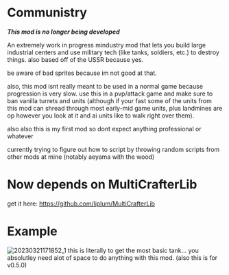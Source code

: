 # Communistry

***This mod is no longer being developed***

An extremely work in progress mindustry mod that lets you build large industrial centers and use military tech (like tanks, soldiers, etc.) to destroy things. also based off of the USSR because yes.

be aware of bad sprites because im not good at that.

also, this mod isnt really meant to be used in a normal game because progression is very slow. use this in a pvp/attack game and make sure to ban vanilla turrets and units (although if your fast some of the units from this mod can shread through most early-mid game units, plus landmines are op however you look at it and ai units like to walk right over them).

also also this is my first mod so dont expect anything professional or whatever

currently trying to figure out how to script by throwing random scripts from other mods at mine (notably aeyama with the wood)


# Now depends on MultiCrafterLib
get it here: https://github.com/liplum/MultiCrafterLib

# Example
![20230321171852_1](https://user-images.githubusercontent.com/127794765/226743329-6819de23-3e0c-47c5-af25-49e66a3cbb0c.jpg)
this is literally to get the most basic tank... you absolutley need alot of space to do anything with this mod. (also this is for v0.5.0)
